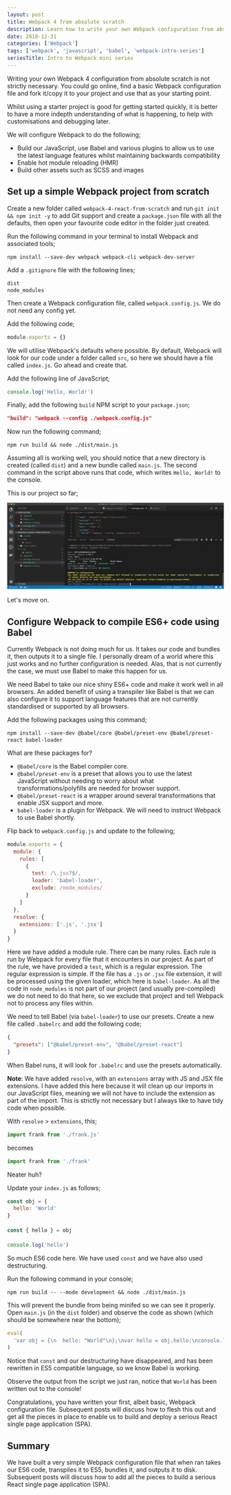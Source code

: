 ```yaml
---
layout: post
title: Webpack 4 from absolute scratch
description: Learn how to write your own Webpack configuration from absolute scratch quickly
date: 2018-12-31
categories: ['Webpack']
tags: ['webpack', 'javascript', 'babel', 'webpack-intro-series']
seriesTitle: Intro to Webpack mini series
---
```


Writing your own Webpack 4 configuration from absolute scratch is not strictly necessary. You could go online, find a basic Webpack configuration file and fork it/copy it to your project and use that as your starting point.

Whilst using a starter project is good for getting started quickly, it is better to have a more indepth understanding of what is happening, to help with customisations and debugging later.

We will configure Webpack to do the following;

- Build our JavaScript, use Babel and various plugins to allow us to use the latest language features whilst maintaining backwards compatibility
- Enable hot module reloading (HMR)
- Build other assets such as SCSS and images

## Set up a simple Webpack project from scratch

Create a new folder called `webpack-4-react-from-scratch` and run `git init && npm init -y` to add Git support and create a `package.json` file with all the defaults, then open your favourite code editor in the folder just created.

Run the following command in your terminal to install Webpack and associated tools;

```shell
npm install --save-dev webpack webpack-cli webpack-dev-server
```

Add a `.gitignore` file with the following lines;

```text
dist
node_modules
```

Then create a Webpack configuration file, called `webpack.config.js`. We do not need any config yet.

Add the following code;

```javascript
module.exports = {}
```

We will utilise Webpack's defaults where possible. By default, Webpack will look for our code under a folder called `src`, so here we should have a file called `index.js`. Go ahead and create that.

Add the following line of JavaScript;

```javascript
console.log('Hello, World!')
```

Finally, add the following `build` NPM script to your `package.json`;

```json
"build": "webpack --config ./webpack.config.js"
```

Now run the following command;

```shell
npm run build && node ./dist/main.js
```

Assuming all is working well, you should notice that a new directory is created (called `dist`) and a new bundle called `main.js`. The second command in the script above runs that code, which writes `Hello, World!` to the console.

This is our project so far;

![Webpack 4 initial setup](webpack-4-initial-config.png)

Let's move on.

## Configure Webpack to compile ES6+ code using Babel

Currently Webpack is not doing much for us. It takes our code and bundles it, then outputs it to a single file. I personally dream of a world where this just works and no further configuration is needed. Alas, that is not currently the case, we must use Babel to make this happen for us.

We need Babel to take our nice shiny ES6+ code and make it work well in all browsers. An added benefit of using a transpiler like Babel is that we can also configure it to support language features that are not currently standardised or supported by all browsers.

Add the following packages using this command;

```shell
npm install --save-dev @babel/core @babel/preset-env @babel/preset-react babel-loader
```

What are these packages for?

- `@babel/core` is the Babel compiler core.
- `@babel/preset-env` is a preset that allows you to use the latest JavaScript without needing to worry about what transformations/polyfills are needed for browser support.
- `@babel/preset-react` is a wrapper around several transformations that enable JSX support and more.
- `babel-loader` is a plugin for Webpack. We will need to instruct Webpack to use Babel shortly.

Flip back to `webpack.config.js` and update to the following;

```javascript
module.exports = {
  module: {
    rules: [
      {
        test: /\.jsx?$/,
        loader: 'babel-loader',
        exclude: /node_modules/
      }
    ]
  },
  resolve: {
    extensions: ['.js', '.jsx']
  }
}
```

Here we have added a module rule. There can be many rules. Each rule is run by Webpack for every file that it encounters in our project. As part of the rule, we have provided a `test`, which is a regular expression. The regular expression is simple. If the file has a `.js` or `.jsx` file extension, it will be processed using the given loader, which here is `babel-loader`. As all the code in `node_modules` is not part of our project (and usually pre-compiled) we do not need to do that here, so we exclude that project and tell Webpack not to process any files within.

We need to tell Babel (via `babel-loader`) to use our presets. Create a new file called `.babelrc` and add the following code;

```json
{
  "presets": ["@babel/preset-env", "@babel/preset-react"]
}
```

When Babel runs, it will look for `.babelrc` and use the presets automatically.

**Note**: We have added `resolve`, with an `extensions` array with JS and JSX file extensions. I have added this here because it will clean up our imports in our JavaScript files, meaning we will not have to include the extension as part of the import. This is strictly not necessary but I always like to have tidy code when possible.

With `resolve` > `extensions`, this;

```javascript
import frank from './frank.js'
```

becomes

```javascript
import frank from './frank'
```

Neater huh?

Update your `index.js` as follows;

```javascript
const obj = {
  hello: 'World'
}

const { hello } = obj

console.log('hello')
```

So much ES6 code here. We have used `const` and we have also used destructuring.

Run the following command in your console;

```shell
npm run build -- --mode development && node ./dist/main.js
```

This will prevent the bundle from being minifed so we can see it properly. Open `main.js` (in the `dist` folder) and observe the code as shown (which should be somewhere near the bottom);

```javascript
eval(
  'var obj = {\n  hello: "World"\n};\nvar hello = obj.hello;\nconsole.log(hello);\n\n//# sourceURL=webpack:///./src/index.js?'
)
```

Notice that `const` and our destructuring have disappeared, and has been rewritten in ES5 compatible language, so we know Babel is working.

Observe the output from the script we just ran, notice that `World` has been written out to the console!

Congratulations, you have written your first, albeit basic, Webpack configuration file. Subsequent posts will discuss how to flesh this out and get all the pieces in place to enable us to build and deploy a serious React single page application (SPA).

## Summary

We have built a very simple Webpack configuration file that when ran takes our ES6 code, transpiles it to ES5, bundles it, and outputs it to disk. Subsequent posts will discuss how to add all the pieces to build a serious React single page application (SPA).
